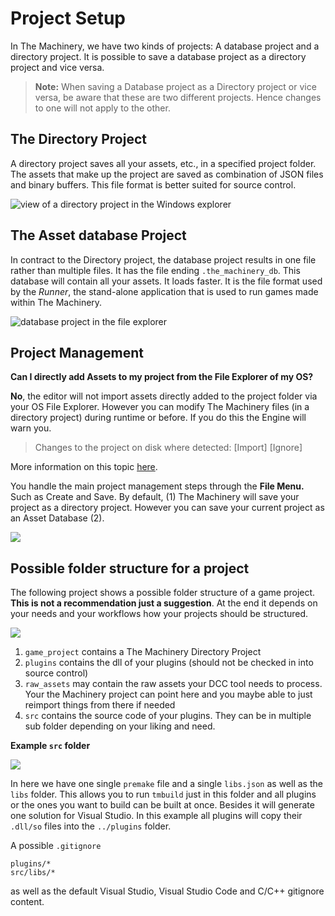 # Project Setup

In The Machinery, we have two kinds of projects: A database project and a directory project.  It is possible to save a database project as a directory project and vice versa. 

> **Note:** When saving a Database project as a Directory project or vice versa, be aware that these are two different projects. Hence changes to one will not apply to the other.

## The Directory Project

A directory project saves all your assets, etc., in a specified project folder. The assets that make up the project are saved as combination of JSON files and binary buffers. This file format is better suited for source control.

![view of a directory project in the Windows explorer](https://www.dropbox.com/s/7xqwlu6yi6y35nz/tm_guide_directory_project.png?dl=1)

## The Asset database Project

In contract to the Directory project, the database project results in one file rather than multiple files. It has the file ending `.the_machinery_db`. This database will contain all your assets. It loads faster. It is the file format used by the *Runner*, the stand-alone application that is used to run games made within The Machinery.

![database project in the file explorer](https://www.dropbox.com/s/kjmrx89my0olh6z/tm_guide_db_project.png?dl=1)

## Project Management

**Can I directly add Assets to my project from the File Explorer of my OS?**

**No**, the editor will not import assets directly added to the project folder via your OS File Explorer. However you can modify The Machinery files (in a directory project) during runtime or before. If you do this the Engine will warn you.

> Changes to the project on disk where detected: [Import] [Ignore]

More information on this topic [here](https://github.com/OurMachinery/themachinery-public/issues/435).

You handle the main project management steps through the **File Menu.** Such as Create and Save. By default, (1) The Machinery will save your project as a directory project. However you can save your current project as an Asset Database (2).

![](https://www.dropbox.com/s/qosmerpjea1agss/tm_guide_saving_project.png?dl=1)

## Possible folder structure for a project

The following project shows a possible folder structure of a game project. **This is not a recommendation just a suggestion**. At the end it depends on your needs and your workflows how your projects should be structured.

![](https://www.dropbox.com/s/sbdsy1k5wjay89c/tm_guide_possible_folder_structure.png?dl=1)

1. `game_project` contains a The Machinery Directory Project
2. `plugins` contains the dll of  your plugins (should not be checked in into source control)
3. `raw_assets` may contain the raw assets your DCC tool needs to process. Your the Machinery project can point here and you maybe able to just reimport things from there if needed
4. `src` contains the source code of your plugins. They can be in multiple sub folder depending on your liking and need.

**Example `src` folder**

![](https://www.dropbox.com/s/l1429g7p5xx8kj2/tm_guide_possible_subfolder.png?dl=1)

In here we have one single `premake` file and a single `libs.json` as well as the `libs` folder. This allows you to run `tmbuild` just in this folder and all plugins or the ones you want to build can be built at once. Besides it will generate one solution for Visual Studio. In this example all plugins will copy their `.dll/so` files into the `../plugins` folder. 



A possible `.gitignore`

```
plugins/*
src/libs/*
```

as well as the default Visual Studio, Visual Studio Code and C/C++ gitignore content.



